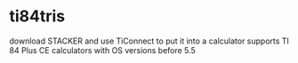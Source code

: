 # ti84tris

download STACKER and use TiConnect to put it into a calculator
supports TI 84 Plus CE calculators with OS versions before 5.5
